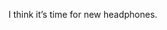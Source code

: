 <!--
id: 2681983166
link: http://kevinisom.info/post/2681983166/i-think-its-time-for-new-headphones
slug: i-think-its-time-for-new-headphones
date: Mon Jan 10 2011 21:41:07 GMT+1300 (NZDT)
raw: {"blog_name":"kevinisom","id":2681983166,"post_url":"http://kevinisom.info/post/2681983166/i-think-its-time-for-new-headphones","slug":"i-think-its-time-for-new-headphones","type":"text","date":"2011-01-10 08:41:07 GMT","timestamp":1294648867,"state":"published","format":"html","reblog_key":"uP71KxMk","tags":[],"short_url":"http://tmblr.co/Zw68Yy2Vsz2_","highlighted":[],"feed_item":"http://twitter.com/kev_nz/statuses/24310884792803328","from_feed_id":"650289","note_count":0,"title":null,"body":"<p>I think it&#8217;s time for new headphones.</p>"}
publish: 2011-01-010
tags: 
title: null
-->


I think it’s time for new headphones.


